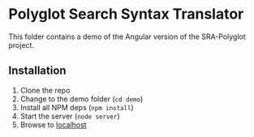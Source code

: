 Polyglot Search Syntax Translator
=================================
This folder contains a demo of the Angular version of the SRA-Polyglot project.


Installation
------------
1. Clone the repo
2. Change to the demo folder (`cd demo`)
3. Install all NPM deps (`npm install`)
4. Start the server (`node server`)
5. Browse to [localhost](http://localhost:8080)
